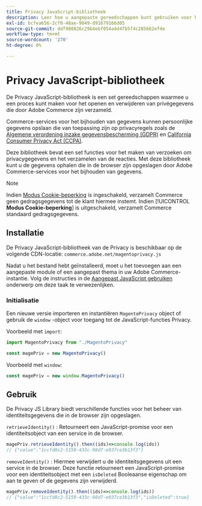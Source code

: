 ```yaml
---
title: Privacy JavaScript-bibliotheek
description: Leer hoe u aangepaste gereedschappen kunt gebruiken voor het openen en verwijderen van persoonlijke klantgegevens die door Adobe Commerce zijn verzameld.
exl-id: bcfea656-2cf0-48ae-9049-d91679166d05
source-git-commit: ddf988826c29b4ebf054a4d4fb5f4c285662ef4e
workflow-type: tm+mt
source-wordcount: '270'
ht-degree: 0%

---
```


<!-- TODO: Remove this topic and redirect to the adobe-privacy-javascript-library.md when the Adobe privacy library has been integrated with Commerce. -->

# Privacy JavaScript-bibliotheek

De Privacy JavaScript-bibliotheek is een set gereedschappen waarmee u een proces kunt maken voor het openen en verwijderen van privégegevens die door Adobe Commerce zijn verzameld.

Commerce-services voor het bijhouden van gegevens kunnen persoonlijke gegevens opslaan die van toepassing zijn op privacyregels zoals de [Algemene verordening inzake gegevensbescherming (GDPR)](gdpr.md) en [California Consumer Privacy Act (CCPA)](ccpa.md).

Deze bibliotheek bevat een set functies voor het maken van verzoeken om privacygegevens en het verzamelen van de reacties. Met deze bibliotheek kunt u de gegevens ophalen die in de browser zijn opgeslagen door Adobe Commerce-services voor het bijhouden van gegevens.

>[!NOTE]
>
>Indien [Modus Cookie-beperking](https://experienceleague.adobe.com/docs/commerce-admin/start/compliance/privacy/compliance-cookie-law.html) is ingeschakeld, verzamelt Commerce geen gedragsgegevens tot de klant hiermee instemt. Indien [!UICONTROL **Modus Cookie-beperking**] is uitgeschakeld, verzamelt Commerce standaard gedragsgegevens.

## Installatie

De Privacy JavaScript-bibliotheek van de Privacy is beschikbaar op de volgende CDN-locatie: `commerce.adobe.net/magentoprivacy.js`

Nadat u het bestand hebt geïnstalleerd, moet u het toevoegen aan een aangepaste module of een aangepast thema in uw Adobe Commerce-instantie. Volg de instructies in de [Aangepast JavaScript gebruiken](https://developer.adobe.com/commerce/frontend-core/javascript/custom/) onderwerp om deze taak te verwezenlijken.

### Initialisatie

Een nieuwe versie importeren en instantiëren `MagentoPrivacy` object of gebruik de `window` -object voor toegang tot de JavaScript-functies Privacy.

Voorbeeld met `import`:

```js
import MagentoPrivacy from "./MagentoPrivacy"

const magePriv = new MagentoPrivacy()
```

Voorbeeld met `window`:

```js
const magePriv = new window.MagentoPrivacy()
```

## Gebruik

De Privacy JS Library biedt verschillende functies voor het beheer van identiteitsgegevens die in de browser zijn opgeslagen.

`retrieveIdentity()`
: Retourneert een JavaScript-promise voor een identiteitsobject van een service in de browser.

```js
magePriv.retrieveIdentity().then((ids)=>console.log(ids))
// {"value":"1ccfd8c2-5159-433c-98d7-e937ce3b13f3"}
```

`removeIdentity()`
: Hiermee verwijdert u de identiteitsgegevens uit een service in de browser.
Deze functie retourneert een JavaScript-promise voor een identiteitsobject met een `isDeleted` Booleaanse eigenschap om aan te geven of de gegevens zijn verwijderd.

```js
magePriv.removeIdentity().then((ids)=>console.log(ids))
// {"value":"1ccfd8c2-5159-433c-98d7-e937ce3b13f3","isDeleted":true}
```
